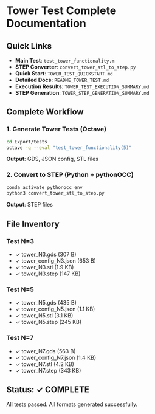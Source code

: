 # Tower Test Complete Documentation

## Quick Links

- **Main Test**: `test_tower_functionality.m`
- **STEP Converter**: `convert_tower_stl_to_step.py`
- **Quick Start**: `TOWER_TEST_QUICKSTART.md`
- **Detailed Docs**: `README_TOWER_TEST.md`
- **Execution Results**: `TOWER_TEST_EXECUTION_SUMMARY.md`
- **STEP Generation**: `TOWER_STEP_GENERATION_SUMMARY.md`

## Complete Workflow

### 1. Generate Tower Tests (Octave)
```bash
cd Export/tests
octave -q --eval "test_tower_functionality(5)"
```
**Output**: GDS, JSON config, STL files

### 2. Convert to STEP (Python + pythonOCC)
```bash
conda activate pythonocc_env
python3 convert_tower_stl_to_step.py
```
**Output**: STEP files

## File Inventory

### Test N=3
- ✓ tower_N3.gds (307 B)
- ✓ tower_config_N3.json (653 B)
- ✓ tower_N3.stl (1.9 KB)
- ✓ tower_N3.step (147 KB)

### Test N=5
- ✓ tower_N5.gds (435 B)
- ✓ tower_config_N5.json (1.1 KB)
- ✓ tower_N5.stl (3.1 KB)
- ✓ tower_N5.step (245 KB)

### Test N=7
- ✓ tower_N7.gds (563 B)
- ✓ tower_config_N7.json (1.4 KB)
- ✓ tower_N7.stl (4.2 KB)
- ✓ tower_N7.step (343 KB)

## Status: ✓ COMPLETE

All tests passed. All formats generated successfully.
